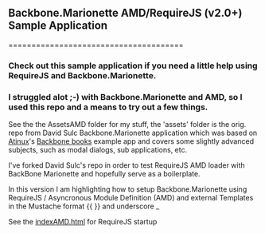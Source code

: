 ## Backbone.Marionette AMD/RequireJS (v2.0+) Sample Application
======================================

### Check out this sample application if you need a little help using RequireJS and Backbone.Marionette.

### I struggled alot ;-) with Backbone.Marionette and AMD, so I used this repo and a means to try out a few things.


See the the AssetsAMD folder for my stuff, the 'assets' folder is the orig. repo from David Sulc Backbone.Marionette
application which was based on [Atinux](http://www.atinux.fr)'s [Backbone books](http://www.atinux.fr/backbone-books/)
example app and covers some slightly advanced subjects, such as modal dialogs, sub applications, etc.


I've forked David Sulc's repo in order to test RequireJS AMD loader with BackBone Marionette and hopefully serve as a boilerplate.

In this version I am highlighting how to setup Backbone.Marionette using RequireJS / Asyncronous Module Definition (AMD)
and external Templates in the Mustache format  {{ }} and underscore _

See the [indexAMD.html](https://github.com/t2k/bb.m-atinux-books-RequireJS/blob/master/indexAMD.html) for RequireJS startup
